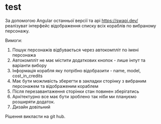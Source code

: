 # test

За допомогою Angular останньої версії та api https://swapi.dev/ реалізуват інтерфейс відображення списку всіх кораблів по вибраному персонажу.

Вимоги:
1. Пошук персонажів відбувається через автокомпліт по імені персонажа 
2. Автокомпліт не має містити додаткових кнопок - лише інпут та варіанти вибору
3. Інформація корабля яку потрібно відобразити - name, model, cost_in_credits
4. Має бути можливість зберегти в закладки сторінку з вибраним персонажем та відображеним кораблем
5. Після перезавантаження сторінки стан повинен зберігатись
6. Архітектурно все має бути зроблено так ніби ми плануємо розширяти додаток.
7. Дизайн довільний

Рішення викласти на git hub.
